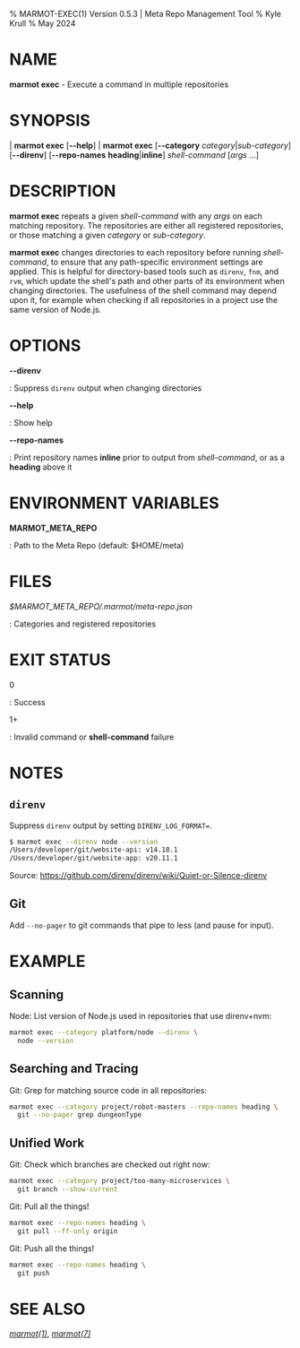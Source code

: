 % MARMOT-EXEC(1) Version 0.5.3 | Meta Repo Management Tool
% Kyle Krull
% May 2024

# NAME

**marmot exec** - Execute a command in multiple repositories

# SYNOPSIS

| **marmot exec** [**\-\-help**]
| **marmot exec**
  [**\-\-category** *category*|*sub-category*]
  [**\-\-direnv**] [**\-\-repo-names** **heading**|**inline**]
  *shell-command* [*args* ...]

# DESCRIPTION

**marmot exec** repeats a given *shell-command* with any *args* on each matching repository.  The
repositories are either all registered repositories, or those matching a given *category* or
*sub-category*.

**marmot exec** changes directories to each repository before running *shell-command*, to ensure
that any path-specific environment settings are applied.  This is helpful for directory-based tools
such as `direnv`, `fnm`, and `rvm`, which update the shell's path and other parts of its environment
when changing directories.  The usefulness of the shell command may depend upon it, for example when
checking if all repositories in a project use the same version of Node.js.

# OPTIONS

**\-\-direnv**

: Suppress `direnv` output when changing directories

**\-\-help**

: Show help

**\-\-repo\-names**

: Print repository names **inline** prior to output from *shell-command*, or as a **heading** above
it

# ENVIRONMENT VARIABLES

**MARMOT_META_REPO**

: Path to the Meta Repo (default: $HOME/meta)

# FILES

*$MARMOT_META_REPO/.marmot/meta-repo.json*

: Categories and registered repositories

# EXIT STATUS

0

: Success

1+

: Invalid command or **shell-command** failure

# NOTES

## `direnv`

Suppress `direnv` output by setting `DIRENV_LOG_FORMAT=`.

```sh
$ marmot exec --direnv node --version
/Users/developer/git/website-api: v14.18.1
/Users/developer/git/website-app: v20.11.1
```

Source: <https://github.com/direnv/direnv/wiki/Quiet-or-Silence-direnv>

## Git

Add `--no-pager` to git commands that pipe to less (and pause for input).

# EXAMPLE

## Scanning

Node: List version of Node.js used in repositories that use direnv+nvm:

```sh
marmot exec --category platform/node --direnv \
  node --version
```

## Searching and Tracing

Git: Grep for matching source code in all repositories:

```sh
marmot exec --category project/robot-masters --repo-names heading \
  git --no-pager grep dungeonType
```

## Unified Work

Git: Check which branches are checked out right now:

```sh
marmot exec --category project/too-many-microservices \
  git branch --show-current
```

Git: Pull all the things!

```sh
marmot exec --repo-names heading \
  git pull --ff-only origin
```

Git: Push all the things!

```sh
marmot exec --repo-names heading \
  git push
```

# SEE ALSO

[*marmot(1)*](./marmot.1.md), [*marmot(7)*](./marmot.7.md)
